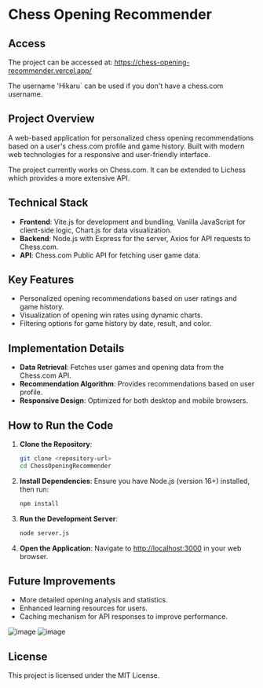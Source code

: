 # Chess Opening Recommender

## Access
The project can be accessed at: https://chess-opening-recommender.vercel.app/

The username 'Hikaru` can be used if you don't have a chess.com username.

## Project Overview
A web-based application for personalized chess opening recommendations based on a user's chess.com profile and game history.
Built with modern web technologies for a responsive and user-friendly interface.

The project currently works on Chess.com. It can be extended to Lichess which provides a more extensive API.

## Technical Stack
- **Frontend**: Vite.js for development and bundling, Vanilla JavaScript for client-side logic, Chart.js for data visualization.
- **Backend**: Node.js with Express for the server, Axios for API requests to Chess.com.
- **API**: Chess.com Public API for fetching user game data.

## Key Features
- Personalized opening recommendations based on user ratings and game history.
- Visualization of opening win rates using dynamic charts.
- Filtering options for game history by date, result, and color.

## Implementation Details
- **Data Retrieval**: Fetches user games and opening data from the Chess.com API.
- **Recommendation Algorithm**: Provides recommendations based on user profile.
- **Responsive Design**: Optimized for both desktop and mobile browsers.

## How to Run the Code
1. **Clone the Repository**:
   ```bash
   git clone <repository-url>
   cd ChessOpeningRecommender
   ```
2. **Install Dependencies**: Ensure you have Node.js (version 16+) installed, then run:
   ```bash
   npm install
   ```
3. **Run the Development Server**:
   ```bash
   node server.js
   ```
4. **Open the Application**:
   Navigate to [http://localhost:3000](http://localhost:3000) in your web browser.

## Future Improvements
- More detailed opening analysis and statistics.
- Enhanced learning resources for users.
- Caching mechanism for API responses to improve performance.


![image](https://github.com/user-attachments/assets/f4caefeb-a389-4e99-affb-1455ef0f5247)
![image](https://github.com/user-attachments/assets/89f3a850-f392-4ab6-905f-c32fc9d5db12)

## License
This project is licensed under the MIT License.


